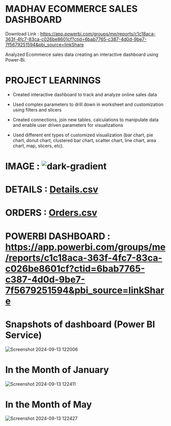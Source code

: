 
# MADHAV ECOMMERCE SALES DASHBOARD

Download Link : https://app.powerbi.com/groups/me/reports/c1c18aca-363f-4fc7-83ca-c026be8601cf?ctid=6bab7765-c387-4d0d-9be7-7f5679251594&pbi_source=linkShare



Analyzed Ecommerce sales data creating an interactive dashboard using Power-Bi.


# PROJECT LEARNINGS

* Created interactive dashboard to track and analyze online sales data

* Used complex parameters to drill down in worksheet and customization using filters and slicers

* Created connections, join new tables, calculations to manipulate data and enable user driven parameters for visualizations

* Used different ent types of customized visualization (bar chart, pie chart, donut chart, clustered bar chart, scatter chart, line chart, area chart, map, slicers, etc).

# IMAGE : ![dark-gradient](https://github.com/user-attachments/assets/1fb3c15d-5daf-4958-873c-b2029f9c8dd8)


# DETAILS : [Details.csv](https://github.com/user-attachments/files/16989603/Details.csv)


# ORDERS : [Orders.csv](https://github.com/user-attachments/files/16989615/Orders.csv)


# POWERBI DASHBOARD : https://app.powerbi.com/groups/me/reports/c1c18aca-363f-4fc7-83ca-c026be8601cf?ctid=6bab7765-c387-4d0d-9be7-7f5679251594&pbi_source=linkShare


#  Snapshots of dashboard (Power BI Service)

![Screenshot 2024-09-13 122006](https://github.com/user-attachments/assets/09113982-1849-456d-9107-054aa832c821)


# In the Month of January
![Screenshot 2024-09-13 122411](https://github.com/user-attachments/assets/368a5e45-6d51-462c-8fff-825778e6baa2)


# In the Month of May
![Screenshot 2024-09-13 122427](https://github.com/user-attachments/assets/4e69d5ef-abf7-44ed-8d42-038a7dacb035)






